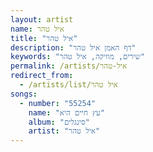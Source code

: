 ```yaml
---
layout: artist
name: איל טהר
title: "איל טהר"
description: "דף האמן איל טהר"
keywords: "שירים, מוזיקה, איל טהר"
permalink: /artists/איל-טהר
redirect_from:
  - /artists/list/איל טהר
songs:
  - number: "55254"
    name: "עץ חיים היא"
    album: "סינגלים"
    artist: "איל טהר"
---
```

